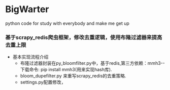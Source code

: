 # BigWarter
python code for study with everybody and make me get up
### 基于scrapy_redis爬虫框架，修改去重逻辑，使用布隆过滤器来提高去重上限
- 基本实现流程介绍
  - 布隆过滤器封装在py_bloomfilter.py中，基于redis,第三方依赖：mmh3--下载命令: pip install mmh3(用来实现hash库).
  - bloom_dupefilter.py 来重写scrapy_redis的去重策略.
  - settings.py配置修改，
